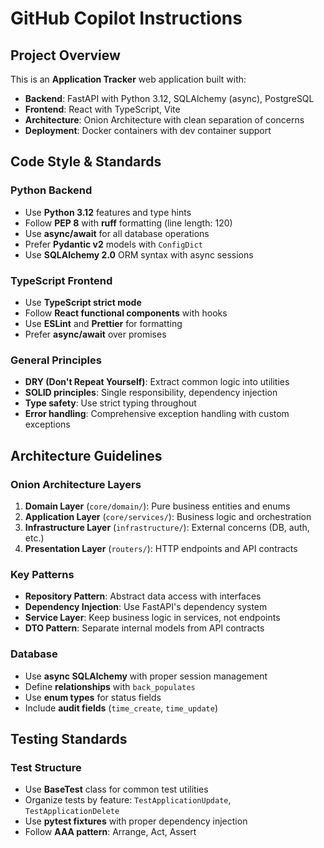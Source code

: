 # GitHub Copilot Instructions

## Project Overview
This is an **Application Tracker** web application built with:
- **Backend**: FastAPI with Python 3.12, SQLAlchemy (async), PostgreSQL
- **Frontend**: React with TypeScript, Vite
- **Architecture**: Onion Architecture with clean separation of concerns
- **Deployment**: Docker containers with dev container support

## Code Style & Standards

### Python Backend
- Use **Python 3.12** features and type hints
- Follow **PEP 8** with **ruff** formatting (line length: 120)
- Use **async/await** for all database operations
- Prefer **Pydantic v2** models with `ConfigDict`
- Use **SQLAlchemy 2.0** ORM syntax with async sessions

### TypeScript Frontend
- Use **TypeScript strict mode**
- Follow **React functional components** with hooks
- Use **ESLint** and **Prettier** for formatting
- Prefer **async/await** over promises

### General Principles
- **DRY (Don't Repeat Yourself)**: Extract common logic into utilities
- **SOLID principles**: Single responsibility, dependency injection
- **Type safety**: Use strict typing throughout
- **Error handling**: Comprehensive exception handling with custom exceptions

## Architecture Guidelines

### Onion Architecture Layers
1. **Domain Layer** (`core/domain/`): Pure business entities and enums
2. **Application Layer** (`core/services/`): Business logic and orchestration
3. **Infrastructure Layer** (`infrastructure/`): External concerns (DB, auth, etc.)
4. **Presentation Layer** (`routers/`): HTTP endpoints and API contracts

### Key Patterns
- **Repository Pattern**: Abstract data access with interfaces
- **Dependency Injection**: Use FastAPI's dependency system
- **Service Layer**: Keep business logic in services, not endpoints
- **DTO Pattern**: Separate internal models from API contracts

### Database
- Use **async SQLAlchemy** with proper session management
- Define **relationships** with `back_populates`
- Use **enum types** for status fields
- Include **audit fields** (`time_create`, `time_update`)

## Testing Standards

### Test Structure
- Use **BaseTest** class for common test utilities
- Organize tests by feature: `TestApplicationUpdate`, `TestApplicationDelete`
- Use **pytest fixtures** with proper dependency injection
- Follow **AAA pattern**: Arrange, Act, Assert
